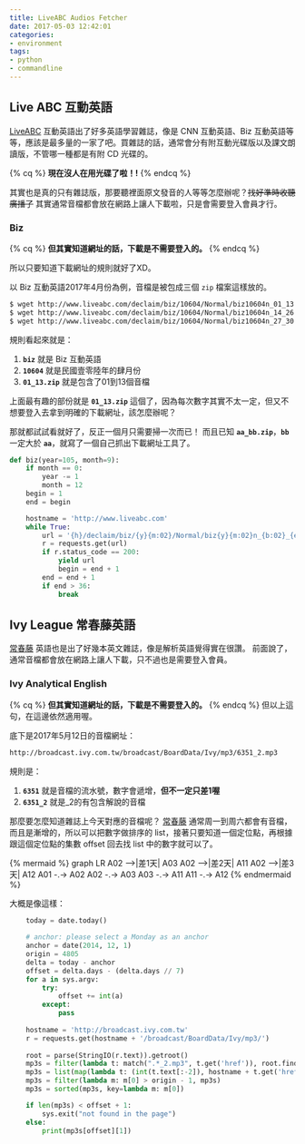 ```yaml
---
title: LiveABC Audios Fetcher
date: 2017-05-03 12:42:01
categories:
- environment
tags:
- python
- commandline
---
```


## Live ABC 互動英語

[LiveABC] 互動英語出了好多英語學習雜誌，像是 CNN 互動英語、Biz 互動英語等等，應該是最多量的一家了吧。買雜誌的話，通常會分有附互動光碟版以及課文朗讀版，不管哪一種都是有附 CD 光碟的。

{% cq %}
**現在沒人在用光碟了啦！!**
{% endcq %}
<!-- more -->

其實也是真的只有雜誌版，那要聽裡面原文發音的人等等怎麼辦呢？~~找好準時收聽廣播了~~ 其實通常音檔都會放在網路上讓人下載啦，只是會需要登入會員才行。

### Biz

{% cq %}
**但其實知道網址的話，下載是不需要登入的。**
{% endcq %}

所以只要知道下載網址的規則就好了XD。

以 Biz 互動英語2017年4月份為例，音檔是被包成三個 `zip` 檔案這樣放的。

```sh
$ wget http://www.liveabc.com/declaim/biz/10604/Normal/biz10604n_01_13.zip
$ wget http://www.liveabc.com/declaim/biz/10604/Normal/biz10604n_14_26.zip
$ wget http://www.liveabc.com/declaim/biz/10604/Normal/biz10604n_27_30.zip
```

規則看起來就是：
1. **`biz`** 就是 Biz 互動英語
1. **`10604`** 就是民國壹零陸年的肆月份
1. **`01_13.zip`** 就是包含了01到13個音檔

上面最有趣的部份就是 **`01_13.zip`** 這個了，因為每次數字其實不太一定，但又不想要登入去拿到明確的下載網址，該怎麼辦呢？

那就都試試看就好了，反正一個月只需要掃一次而已！
而且已知 **`aa_bb.zip`**，**`bb`** 一定大於 **`aa`**，就寫了一個自己抓出下載網址工具了。


```python
def biz(year=105, month=9):
    if month == 0:
        year -= 1
        month = 12
    begin = 1
    end = begin

    hostname = 'http://www.liveabc.com'
    while True:
        url = '{h}/declaim/biz/{y}{m:02}/Normal/biz{y}{m:02}n_{b:02}_{e:02}.zip'.format(h=hostname, y=year, m=month, b=begin, e=end)
        r = requests.get(url)
        if r.status_code == 200:
            yield url
            begin = end + 1
        end = end + 1
        if end > 36:
            break
```

## Ivy League 常春藤英語

[常春藤] 英語也是出了好幾本英文雜誌，像是解析英語覺得實在很讚。
前面說了，通常音檔都會放在網路上讓人下載，只不過也是需要登入會員。

### Ivy Analytical English

{% cq %}
**但其實知道網址的話，下載是不需要登入的。**
{% endcq %}
但以上這句，在這邊依然適用喔。

底下是2017年5月12日的音檔網址：
```sh
http://broadcast.ivy.com.tw/broadcast/BoardData/Ivy/mp3/6351_2.mp3
```

規則是：
1. **`6351`** 就是音檔的流水號，數字會遞增，**但不一定只差1喔**
1. **`6351_2`** 就是_2的有包含解說的音檔

那麼要怎麼知道雜誌上今天對應的音檔呢？
[常春藤] 通常周一到周六都會有音檔，而且是漸增的，所以可以把數字做排序的 list，接著只要知道一個定位點，再根據跟這個定位點的集數 offset 回去找 list 中的數字就可以了。

{% mermaid %}
graph LR
A02 -->|差1天| A03
A02 -->|差2天| A11
A02 -->|差3天| A12
A01 -.-> A02
A02 -.-> A03
A03 -.-> A11
A11 -.-> A12
{% endmermaid %}

大概是像這樣：
```python
    today = date.today() 
 
    # anchor: please select a Monday as an anchor 
    anchor = date(2014, 12, 1) 
    origin = 4805 
    delta = today - anchor 
    offset = delta.days - (delta.days // 7) 
    for a in sys.argv: 
        try: 
            offset += int(a) 
        except: 
            pass 
 
    hostname = 'http://broadcast.ivy.com.tw' 
    r = requests.get(hostname + '/broadcast/BoardData/Ivy/mp3/') 
 
    root = parse(StringIO(r.text)).getroot() 
    mp3s = filter(lambda t: match(".*_2.mp3", t.get('href')), root.findall(".//a[@href]")) 
    mp3s = list(map(lambda t: (int(t.text[:-2]), hostname + t.get('href')), mp3s)) 
    mp3s = filter(lambda m: m[0] > origin - 1, mp3s) 
    mp3s = sorted(mp3s, key=lambda m: m[0]) 

    if len(mp3s) < offset + 1: 
        sys.exit("not found in the page") 
    else: 
        print(mp3s[offset][1]) 

```

[LiveABC]: http://www.liveabc.com/index.asp
[常春藤]: https://www.ivy.com.tw/

<!--- {% gist fa5ee6d043cf0965d22e3ed444fdcf80 %} -->
